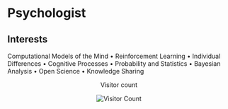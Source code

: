 

# Psychologist

## Interests

Computational Models of the Mind • Reinforcement Learning • Individual Differences • Cognitive Processes • Probability and Statistics • Bayesian Analysis • Open Science • Knowledge Sharing 

<div align="center"> 
  <p>Visitor count</p>
  <img src="https://profile-counter.glitch.me/{ccaudek}/count.svg" alt="Visitor Count">
</div>
